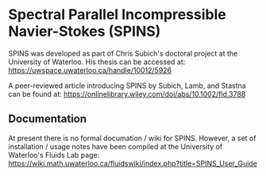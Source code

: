 # Spectral Parallel Incompressible Navier-Stokes (SPINS)

SPINS was developed as part of Chris Subich's doctoral project at the University of Waterloo. His thesis can be accessed at: <https://uwspace.uwaterloo.ca/handle/10012/5926>

A peer-reviewed article introducing SPINS by Subich, Lamb, and Stastna can be found at: <https://onlinelibrary.wiley.com/doi/abs/10.1002/fld.3788>

## Documentation

At present there is no formal documation / wiki for SPINS. 
However, a set of installation / usage notes have been compiled at the University of Waterloo's Fluids Lab page: <https://wiki.math.uwaterloo.ca/fluidswiki/index.php?title=SPINS_User_Guide>

